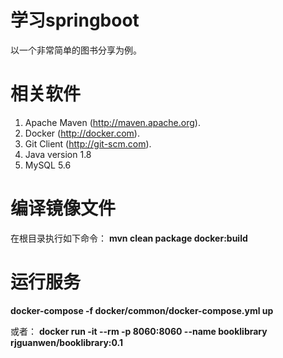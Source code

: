 # 学习springboot
以一个非常简单的图书分享为例。

# 相关软件
1.	Apache Maven (http://maven.apache.org). 
2.	Docker (http://docker.com). 
3.	Git Client (http://git-scm.com). 
4.  Java version 1.8
5.  MySQL 5.6

# 编译镜像文件
在根目录执行如下命令：
   **mvn clean package docker:build**

# 运行服务
   **docker-compose -f docker/common/docker-compose.yml up**
   
   或者：
   **docker run -it --rm -p 8060:8060 --name booklibrary rjguanwen/booklibrary:0.1**

